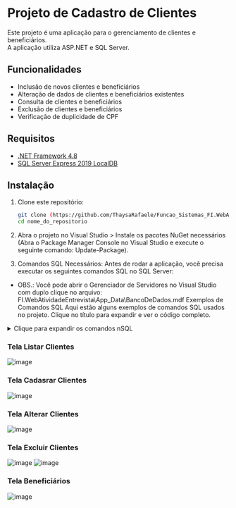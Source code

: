 # Projeto de Cadastro de Clientes

Este projeto é uma aplicação para o gerenciamento de clientes e beneficiários. <br/>
A aplicação utiliza ASP.NET e SQL Server.

## Funcionalidades

- Inclusão de novos clientes e beneficiários
- Alteração de dados de clientes e beneficiários existentes
- Consulta de clientes e beneficiários
- Exclusão de clientes e beneficiários
- Verificação de duplicidade de CPF

## Requisitos

- [.NET Framework 4.8](https://dotnet.microsoft.com/download/dotnet-framework)
- [SQL Server Express 2019 LocalDB](https://www.microsoft.com/en-us/sql-server/sql-server-downloads)

## Instalação

1. Clone este repositório:
   ```bash
   git clone (https://github.com/ThaysaRafaele/Funcao_Sistemas_FI.WebAtividade.git)
   cd nome_do_repositorio

2. Abra o projeto no Visual Studio > Instale os pacotes NuGet necessários (Abra o Package Manager Console no Visual Studio e execute o seguinte comando: Update-Package).

3. Comandos SQL Necessários:
Antes de rodar a aplicação, você precisa executar os seguintes comandos SQL no SQL Server:
* OBS.: Você pode abrir o Gerenciador de Servidores no Visual Studio com duplo clique no arquivo: FI.WebAtividadeEntrevista\App_Data\BancoDeDados.mdf
Exemplos de Comandos SQL
Aqui estão alguns exemplos de comandos SQL usados no projeto. Clique no título para expandir e ver o código completo.

<details> 
  <summary>Clique para expandir os comandos nSQL</summary>
   
    CREATE TABLE Clientes (
      Id BIGINT PRIMARY KEY IDENTITY(1,1),
      Nome NVARCHAR(100) NOT NULL,
      Sobrenome NVARCHAR(100) NOT NULL,
      Nacionalidade NVARCHAR(100),
      CEP NVARCHAR(10),
      Estado NVARCHAR(50),
      Cidade NVARCHAR(50),
      Logradouro NVARCHAR(200),
      Email NVARCHAR(100),
      Telefone NVARCHAR(20),
      CPF NVARCHAR(11) UNIQUE NOT NULL
    );

    CREATE PROCEDURE FI_SP_IncClienteV2
      @Nome NVARCHAR(100),
      @Sobrenome NVARCHAR(100),
      @Nacionalidade NVARCHAR(100),
      @CEP NVARCHAR(10),
      @Estado NVARCHAR(50),
      @Cidade NVARCHAR(50),
      @Logradouro NVARCHAR(200),
      @Email NVARCHAR(100),
      @Telefone NVARCHAR(20),
      @CPF NVARCHAR(11)
    AS    
    BEGIN
      INSERT INTO Clientes (Nome, Sobrenome, Nacionalidade, CEP, Estado, Cidade, Logradouro, Email, Telefone, CPF)
      VALUES (@Nome, @Sobrenome, @Nacionalidade, @CEP, @Estado, @Cidade, @Logradouro, @Email, @Telefone, @CPF);
      SELECT SCOPE_IDENTITY();
    END;
    
    CREATE PROCEDURE FI_SP_ConsCliente
      @Id BIGINT
      AS
      BEGIN
        SELECT * FROM Clientes WHERE Id = @Id;
    END;
    
    CREATE PROCEDURE FI_SP_VerificaCliente
      @CPF NVARCHAR(11)
      AS
      BEGIN
        SELECT * FROM Clientes WHERE CPF = @CPF;
    END;
    
    CREATE PROCEDURE FI_SP_AltCliente
      @Id BIGINT,
      @Nome NVARCHAR(100),
      @Sobrenome NVARCHAR(100),
      @Nacionalidade NVARCHAR(100),
      @CEP NVARCHAR(10),
      @Estado NVARCHAR(50),
      @Cidade NVARCHAR(50),
      @Logradouro NVARCHAR(200),
      @Email NVARCHAR(100),
      @Telefone NVARCHAR(20),
      @CPF NVARCHAR(11)
    AS
    BEGIN
      UPDATE Clientes
      SET Nome = @Nome,
          Sobrenome = @Sobrenome,
          Nacionalidade = @Nacionalidade,
          CEP = @CEP,
          Estado = @Estado,
          Cidade = @Cidade,
          Logradouro = @Logradouro,
          Email = @Email,
          Telefone = @Telefone,
          CPF = @CPF
      WHERE Id = @Id;
    END;
    
    CREATE PROCEDURE FI_SP_DelCliente
      @Id BIGINT
    AS
    BEGIN
      DELETE FROM Clientes WHERE Id = @Id;
    END;
</details>


### Tela Listar Clientes
![image](https://github.com/user-attachments/assets/ac59ed3e-536e-4cf8-8d00-66af18d67114)

### Tela Cadasrar Clientes
![image](https://github.com/user-attachments/assets/f13a23d9-003a-458f-b4df-3295017732af)

### Tela Alterar Clientes
![image](https://github.com/user-attachments/assets/828c9640-a03c-4507-9fc1-92d5ea9dfcc2)

### Tela Excluir Clientes
![image](https://github.com/user-attachments/assets/0c4c7843-e8fe-4a13-862b-cde83b1dff72)
![image](https://github.com/user-attachments/assets/504552c6-0be5-4b6a-b4e1-1a7a3a2e0b0e)

### Tela Beneficiários
![image](https://github.com/user-attachments/assets/900f8dfc-5133-4065-a51d-a355cb6b190a)

